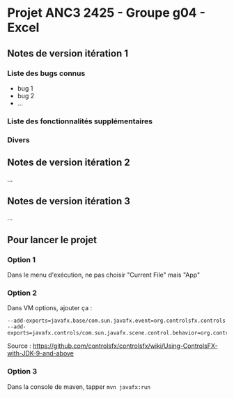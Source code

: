 # Projet ANC3 2425 - Groupe g04 - Excel

## Notes de version itération 1

### Liste des bugs connus

* bug 1
* bug 2
* ...

### Liste des fonctionnalités supplémentaires

### Divers

## Notes de version itération 2

...

## Notes de version itération 3

...


## Pour lancer le projet

### Option 1 

Dans le menu d'exécution, ne pas choisir "Current File" mais "App"

### Option 2

Dans VM options, ajouter ça : 

```
--add-exports=javafx.base/com.sun.javafx.event=org.controlsfx.controls
--add-exports=javafx.controls/com.sun.javafx.scene.control.behavior=org.controlsfx.controls
```

Source : https://github.com/controlsfx/controlsfx/wiki/Using-ControlsFX-with-JDK-9-and-above 

### Option 3

Dans la console de maven, tapper `mvn javafx:run`